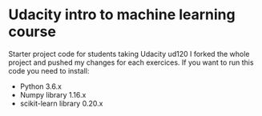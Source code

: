 Udacity intro to machine learning course
==========================================

Starter project code for students taking Udacity ud120
I forked the whole project and pushed my changes for each exercices.
If you want to run this code you need to install:
- Python 3.6.x
- Numpy library 1.16.x
- scikit-learn library 0.20.x
